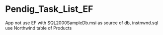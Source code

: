 # Pendig_Task_List_EF
App not use EF with SQL2000SampleDb.msi as source of db, instnwnd.sql use Northwind table of Products
